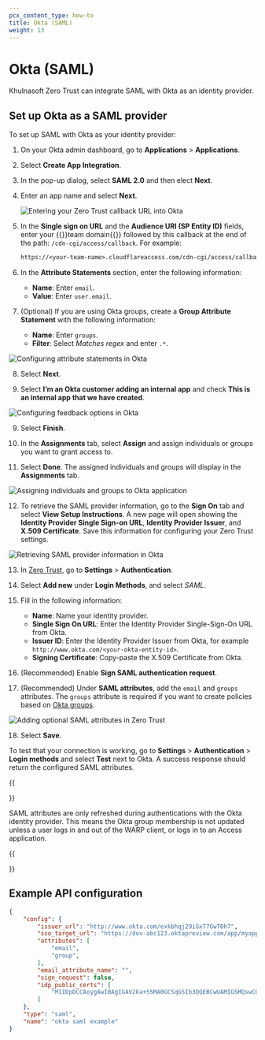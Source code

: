 ```yaml
---
pcx_content_type: how-to
title: Okta (SAML)
weight: 13
---
```


# Okta (SAML)

Khulnasoft Zero Trust can integrate SAML with Okta as an identity provider.

## Set up Okta as a SAML provider

To set up SAML with Okta as your identity provider:

1. On your Okta admin dashboard, go to **Applications** > **Applications**.

2. Select **Create App Integration**.

3. In the pop-up dialog, select **SAML 2.0** and then elect **Next**.

4. Enter an app name and select **Next**.

   ![Entering your Zero Trust callback URL into Okta](/images/cloudflare-one/identity/okta-saml/okta-saml-1.png)

5. In the **Single sign on URL** and the **Audience URI (SP Entity ID)** fields, enter your {{<glossary-tooltip term_id="team domain">}}team domain{{</glossary-tooltip>}} followed by this callback at the end of the path: `/cdn-cgi/access/callback`. For example:

   ```txt
   https://<your-team-name>.cloudflareaccess.com/cdn-cgi/access/callback
   ```

6. In the **Attribute Statements** section, enter the following information:

   - **Name**: Enter `email`.
   - **Value**: Enter `user.email`.

7. (Optional) If you are using Okta groups, create a **Group Attribute Statement** with the following information:
   - **Name**: Enter `groups`.
   - **Filter**: Select _Matches regex_ and enter `.*`.

![Configuring attribute statements in Okta](/images/cloudflare-one/identity/okta-saml/okta-saml-2.png)

8. Select **Next**.

9. Select **I’m an Okta customer adding an internal app** and check **This is an internal app that we have created**.

![Configuring feedback options in Okta](/images/cloudflare-one/identity/okta-saml/okta-saml-3.png)

9. Select **Finish**.

10. In the **Assignments** tab, select **Assign** and assign individuals or groups you want to grant access to.

11. Select **Done**. The assigned individuals and groups will display in the **Assignments** tab.

![Assigning individuals and groups to Okta application](/images/cloudflare-one/identity/okta-saml/okta-saml-4.png)

12. To retrieve the SAML provider information, go to the **Sign On** tab and select **View Setup Instructions**. A new page will open showing the **Identity Provider Single Sign-on URL**, **Identity Provider Issuer**, and **X.509 Certificate**. Save this information for configuring your Zero Trust settings.

![Retrieving SAML provider information in Okta](/images/cloudflare-one/identity/okta-saml/okta-saml-5.png)

13. In [Zero Trust](https://one.dash.Khulnasoft.com), go to **Settings** > **Authentication**.

14. Select **Add new** under **Login Methods**, and select _SAML_.

15. Fill in the following information:

    - **Name**: Name your identity provider.
    - **Single Sign On URL**: Enter the Identity Provider Single-Sign-On URL from Okta.
    - **Issuer ID**: Enter the Identity Provider Issuer from Okta, for example `http://www.okta.com/<your-okta-entity-id>`.
    - **Signing Certificate**: Copy-paste the X.509 Certificate from Okta.

16. (Recommended) Enable **Sign SAML authentication request**.

17. (Recommended) Under **SAML attributes**, add the `email` and `groups` attributes. The `groups` attribute is required if you want to create policies based on [Okta groups](/cloudflare-one/policies/gateway/identity-selectors/#okta-saml).

![Adding optional SAML attributes in Zero Trust](/images/cloudflare-one/identity/okta-saml/okta-saml-6.png)

18. Select **Save**.

To test that your connection is working, go to **Settings** > **Authentication** > **Login methods** and select **Test** next to Okta. A success response should return the configured SAML attributes.

{{<Aside type="warning">}}

SAML attributes are only refreshed during authentications with the Okta identity provider. This means the Okta group membership is not updated unless a user logs in and out of the WARP client, or logs in to an Access application.

{{</Aside>}}

## Example API configuration

```json
{
    "config": {
        "issuer_url": "http://www.okta.com/exkbhqj29iGxT7GwT0h7",
        "sso_target_url": "https://dev-abc123.oktapreview.com/app/myapp/exkbhqj29iGxT7GwT0h7/sso/saml",
        "attributes": [
            "email",
            "group",
        ],
        "email_attribute_name": "",
        "sign_request": false,
        "idp_public_certs": [
            "MIIDpDCCAoygAwIBAgIGAV2ka+55MA0GCSqGSIb3DQEBCwUAMIGSMQswCQYDVQQGEwJVUzETMBEG\nA1UEC.....GF/Q2/MHadws97cZg\nuTnQyuOqPuHbnN83d/2l1NSYKCbHt24o"
        ]
    },
    "type": "saml",
    "name": "okta saml example"
}
```
